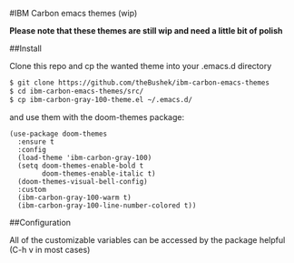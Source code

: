 #IBM Carbon emacs themes (wip)

**Please note that these themes are still wip and need a little bit of polish**  


##Install

Clone this repo and cp the wanted theme into your .emacs.d directory  

```bash
$ git clone https://github.com/theBushek/ibm-carbon-emacs-themes
$ cd ibm-carbon-emacs-themes/src/
$ cp ibm-carbon-gray-100-theme.el ~/.emacs.d/
```

and use them with the doom-themes package:  

```elisp
(use-package doom-themes
  :ensure t
  :config
  (load-theme 'ibm-carbon-gray-100)
  (setq doom-themes-enable-bold t
        doom-themes-enable-italic t)
  (doom-themes-visual-bell-config)
  :custom
  (ibm-carbon-gray-100-warm t)
  (ibm-carbon-gray-100-line-number-colored t))
```


##Configuration

All of the customizable variables can be accessed by the package helpful (C-h v in most cases)
